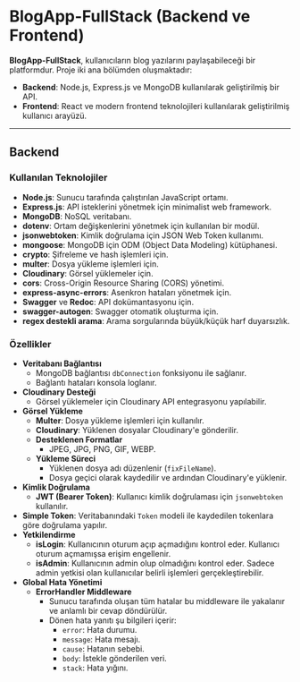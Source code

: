 # BlogApp-FullStack (Backend ve Frontend)

**BlogApp-FullStack**, kullanıcıların blog yazılarını paylaşabileceği bir platformdur. Proje iki ana bölümden oluşmaktadır:
- **Backend**: Node.js, Express.js ve MongoDB kullanılarak geliştirilmiş bir API.
- **Frontend**: React ve modern frontend teknolojileri kullanılarak geliştirilmiş kullanıcı arayüzü.

---

## Backend

### Kullanılan Teknolojiler
- **Node.js**: Sunucu tarafında çalıştırılan JavaScript ortamı.
- **Express.js**: API isteklerini yönetmek için minimalist web framework.
- **MongoDB**: NoSQL veritabanı.
- **dotenv**: Ortam değişkenlerini yönetmek için kullanılan bir modül.
- **jsonwebtoken**: Kimlik doğrulama için JSON Web Token kullanımı.
- **mongoose**: MongoDB için ODM (Object Data Modeling) kütüphanesi.
- **crypto**: Şifreleme ve hash işlemleri için.
- **multer**: Dosya yükleme işlemleri için.
- **Cloudinary**: Görsel yüklemeler için.
- **cors**: Cross-Origin Resource Sharing (CORS) yönetimi.
- **express-async-errors**: Asenkron hataları yönetmek için.
- **Swagger** ve **Redoc**: API dokümantasyonu için.
- **swagger-autogen**: Swagger otomatik oluşturma için. 
- **regex destekli arama**: Arama sorgularında büyük/küçük harf duyarsızlık.

### Özellikler
- **Veritabanı Bağlantısı**
  - MongoDB bağlantısı `dbConnection` fonksiyonu ile sağlanır.
  - Bağlantı hataları konsola loglanır.
- **Cloudinary Desteği**
  - Görsel yüklemeler için Cloudinary API entegrasyonu yapılabilir.
- **Görsel Yükleme**
  - **Multer**: Dosya yükleme işlemleri için kullanılır.
  - **Cloudinary**: Yüklenen dosyalar Cloudinary'e gönderilir.
  - **Desteklenen Formatlar**
    - JPEG, JPG, PNG, GIF, WEBP.
  - **Yükleme Süreci**
    - Yüklenen dosya adı düzenlenir (`fixFileName`).
    - Dosya geçici olarak kaydedilir ve ardından Cloudinary'e yüklenir.
- **Kimlik Doğrulama**
  - **JWT (Bearer Token)**: Kullanıcı kimlik doğrulaması için `jsonwebtoken` kullanılır.
-   **Simple Token**: Veritabanındaki `Token` modeli ile kaydedilen tokenlara göre doğrulama yapılır.
- **Yetkilendirme**
  - **isLogin**: Kullanıcının oturum açıp açmadığını kontrol eder. Kullanıcı oturum açmamışsa erişim engellenir.
  - **isAdmin**: Kullanıcının admin olup olmadığını kontrol eder. Sadece admin yetkisi olan kullanıcılar belirli işlemleri gerçekleştirebilir.
- **Global Hata Yönetimi**
  - **ErrorHandler Middleware**
    - Sunucu tarafında oluşan tüm hatalar bu middleware ile yakalanır ve anlamlı bir cevap döndürülür.
    - Dönen hata yanıtı şu bilgileri içerir:
      - `error`: Hata durumu.
      - `message`: Hata mesajı.
      - `cause`: Hatanın sebebi.
      - `body`: İstekle gönderilen veri.
      - `stack`: Hata yığını. 
